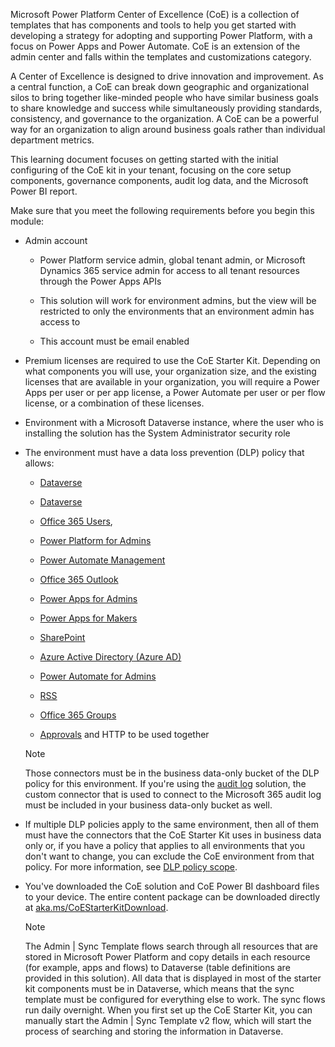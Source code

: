 Microsoft Power Platform Center of Excellence (CoE) is a collection of templates that has components and tools to help you get started with developing a strategy for adopting and supporting Power Platform, with a focus on Power Apps and Power Automate. CoE is an extension of the admin center and falls within the templates and customizations category.

A Center of Excellence is designed to drive innovation and improvement. As a central function, a CoE can break down geographic and organizational silos to bring together like-minded people who have similar business goals to share knowledge and success while simultaneously providing standards, consistency, and governance to the organization. A CoE can be a powerful way for an organization to align around business goals rather than individual department metrics.

This learning document focuses on getting started with the initial configuring of the CoE kit in your tenant, focusing on the core setup components, governance components, audit log data, and the Microsoft Power BI report.

Make sure that you meet the following requirements before you begin this module:

-   Admin account

    -   Power Platform service admin, global tenant admin, or Microsoft Dynamics 365 service admin for access to all tenant resources through the Power Apps APIs

    -   This solution will work for environment admins, but the view will be restricted to only the environments that an environment admin has access to

    -   This account must be email enabled

-   Premium licenses are required to use the CoE Starter Kit. Depending on what components you will use, your organization size, and the existing licenses that are available in your organization, you will require a Power Apps per user or per app license, a Power Automate per user or per flow license, or a combination of these licenses.

-   Environment with a Microsoft Dataverse instance, where the user who is installing the solution has the System Administrator security role

-   The environment must have a data loss prevention (DLP) policy that allows:

    -   [Dataverse](https://docs.microsoft.com/connectors/commondataservice/?azure-portal=true) 

    -   [Dataverse](https://docs.microsoft.com/connectors/commondataserviceforapps/?azure-portal=true) 

    -   [Office 365 Users](https://docs.microsoft.com/connectors/office365users/?azure-portal=true), 

    -   [Power Platform for Admins](https://docs.microsoft.com/connectors/powerplatformforadmins/?azure-portal=true)

    -   [Power Automate Management](https://docs.microsoft.com/connectors/flowmanagement/?azure-portal=true) 

    -   [Office 365 Outlook](https://docs.microsoft.com/connectors/office365/?azure-portal=true) 

    -   [Power Apps for Admins](https://docs.microsoft.com/connectors/powerappsforadmins/?azure-portal=true) 

    -   [Power Apps for Makers](https://docs.microsoft.com/connectors/powerappsforappmakers/?azure-portal=true) 

    -   [SharePoint](https://docs.microsoft.com/connectors/sharepointonline/?azure-portal=true) 

    -   [Azure Active Directory (Azure AD)](https://docs.microsoft.com/connectors/azuread/?azure-portal=true) 

    -   [Power Automate for Admins](https://docs.microsoft.com/connectors/microsoftflowforadmins/?azure-portal=true) 

    -   [RSS](https://docs.microsoft.com/connectors/rss/?azure-portal=true) 

    -   [Office 365 Groups](https://docs.microsoft.com/connectors/office365groups/?azure-portal=true) 

    -   [Approvals](https://docs.microsoft.com/connectors/approvals/?azure-portal=true) and HTTP to be used together

    > [!NOTE]
    > Those connectors must be in the business data-only bucket of the DLP policy for this environment. If you're using the [audit log](https://docs.microsoft.com/power-platform/guidance/coe/setup-auditlog/?azure-portal=true) solution, the custom connector that is used to connect to the Microsoft 365 audit log must be included in your business data-only bucket as well.

-   If multiple DLP policies apply to the same environment, then all of them must have the connectors that the CoE Starter Kit uses in business data only or, if you have a policy that applies to all environments that you don't want to change, you can exclude the CoE environment from that policy. For more information, see [DLP policy scope](https://docs.microsoft.com/power-platform/admin/wp-data-loss-prevention?azure-portal=true#policy-scope).

-   You've downloaded the CoE solution and CoE Power BI dashboard files to your device. The entire content package can be downloaded directly at [aka.ms/CoEStarterKitDownload](https://aka.ms/CoEStarterKitDownload/?azure-portal=true).

    > [!NOTE]
    > The Admin | Sync Template flows search through all resources that are stored in Microsoft Power Platform and copy details in each resource (for example, apps and flows) to Dataverse (table definitions are provided in this solution). All data that is displayed in most of the starter kit components must be in Dataverse, which means that the sync template must be configured for everything else to work. The sync flows run daily overnight. When you first set up the CoE Starter Kit, you can manually start the Admin | Sync Template v2 flow, which will start the process of searching and storing the information in Dataverse.

